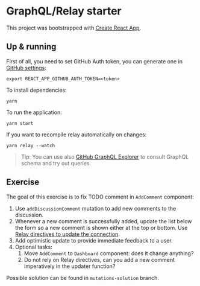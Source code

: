 # GraphQL/Relay starter

This project was bootstrapped with [Create React App](https://github.com/facebook/create-react-app).

## Up & running

First of all, you need to set GitHub Auth token, you can generate one in [GitHub settings](https://github.com/settings/tokens/new?description=pbctl&scopes=repo,user:email,admin:public_key,read:org):

```
export REACT_APP_GITHUB_AUTH_TOKEN=<token>
```

To install dependencies:

```
yarn
```

To run the application:

```
yarn start
```

If you want to recompile relay automatically on changes:

```
yarn relay --watch
```

> Tip: You can use also [GitHub GraphQL Explorer](https://docs.github.com/en/graphql/overview/explorer) to consult GraphQL schema and try out queries.

## Exercise

The goal of this exercise is to fix TODO comment in `AddComment` component:

1. Use `addDiscussionComment` mutation to add new comments to the discussion.
2. Whenever a new comment is successfully added, update the list below the form so a new comment is shown either at the top or bottom. Use [Relay directives to update the connection](https://relay.dev/docs/guided-tour/list-data/updating-connections/#using-declarative-directives).
3. Add optimistic update to provide immediate feedback to a user.
4. Optional tasks: 
   1. Move `AddComment` to `Dashboard` component: does it change anything?
   2. Do not rely on Relay directives, can you add a new comment imperatively in the updater function?

Possible solution can be found in `mutations-solution` branch.

